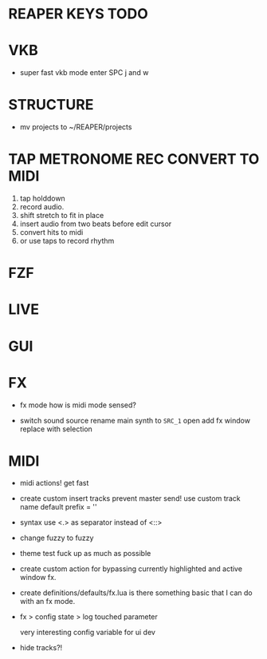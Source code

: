 # REAPER KEYS TODO

# VKB
- super fast vkb mode enter
    SPC j and w

# STRUCTURE

- mv projects to ~/REAPER/projects


# TAP METRONOME REC CONVERT TO MIDI

1. tap holddown
2. record audio.
3. shift stretch to fit in place
3. insert audio from two beats before edit cursor
4. convert hits to midi
5. or use taps to record rhythm

# FZF

# LIVE

# GUI

# FX

- fx mode
    how is midi mode sensed?

- switch sound source
    rename main synth to `SRC_1`
    open add fx window
    replace with selection

# MIDI

- midi actions!
    get fast

- create custom insert tracks
    prevent master send!
    use custom track name
    default prefix = ''

- syntax use <.> as separator instead of <::>

- change fuzzy to fuzzy

* theme
    test
    fuck up as much as possible

* create custom action for bypassing currently highlighted and active window fx.

* create definitions/defaults/fx.lua
    is there something basic that I can do with an fx mode.

* fx > config state > log touched parameter

    very interesting config variable for ui dev

* hide tracks?!
